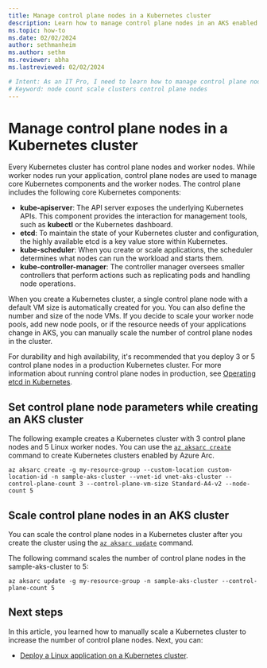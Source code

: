 ```yaml
---
title: Manage control plane nodes in a Kubernetes cluster
description: Learn how to manage control plane nodes in an AKS enabled by Azure Arc Kubernetes cluster
ms.topic: how-to
ms.date: 02/02/2024
author: sethmanheim
ms.author: sethm 
ms.reviewer: abha
ms.lastreviewed: 02/02/2024

# Intent: As an IT Pro, I need to learn how to manage control plane nodes in an AKS Kubernetes cluster
# Keyword: node count scale clusters control plane nodes
---
```


# Manage control plane nodes in a Kubernetes cluster

Every Kubernetes cluster has control plane nodes and worker nodes. While worker nodes run your application, control plane nodes are used to manage core Kubernetes components and the worker nodes.
The control plane includes the following core Kubernetes components:

- **kube-apiserver**: The API server exposes the underlying Kubernetes APIs. This component provides the interaction for management tools, such as **kubectl** or the Kubernetes dashboard.
- **etcd**: To maintain the state of your Kubernetes cluster and configuration, the highly available etcd is a key value store within Kubernetes.
- **kube-scheduler**: When you create or scale applications, the scheduler determines what nodes can run the workload and starts them.
- **kube-controller-manager**: The controller manager oversees smaller controllers that perform actions such as replicating pods and handling node operations.

When you create a Kubernetes cluster, a single control plane node with a default VM size is automatically created for you. You can also define the number and size of the node VMs. If you decide to scale your worker node pools, add new node pools, or if the resource needs of your applications change in AKS, you can manually scale the number of control plane nodes in the cluster.

For durability and high availability, it's recommended that you deploy 3 or 5 control plane nodes in a production Kubernetes cluster. For more information about running control plane nodes in production, see [Operating etcd in Kubernetes](https://kubernetes.io/docs/tasks/administer-cluster/configure-upgrade-etcd/?utm_source=thenewstack&utm_medium=website&utm_content=inline-mention&utm_campaign=platform#scaling-up-etcd-clusters).

## Set control plane node parameters while creating an AKS cluster

The following example creates a Kubernetes cluster with 3 control plane nodes and 5 Linux worker nodes. You can use the [`az aksarc create`](/cli/azure/aksarc#az-aksarc-create) command to create Kubernetes clusters enabled by Azure Arc.

```azurecli
az aksarc create -g my-resource-group --custom-location custom-location-id -n sample-aks-cluster --vnet-id vnet-aks-cluster --control-plane-count 3 --control-plane-vm-size Standard-A4-v2 --node-count 5
```

## Scale control plane nodes in an AKS cluster

You can scale the control plane nodes in a Kubernetes cluster after you create the cluster using the [`az aksarc update`](/cli/azure/aksarc#az-aksarc-update) command.

The following command scales the number of control plane nodes in the sample-aks-cluster to 5:

```azurecli
az aksarc update -g my-resource-group -n sample-aks-cluster --control-plane-count 5
```

## Next steps

In this article, you learned how to manually scale a Kubernetes cluster to increase the number of control plane nodes. Next, you can:

- [Deploy a Linux application on a Kubernetes cluster](deploy-linux-application.md).
